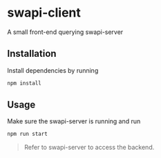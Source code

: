 # swapi-client
A small front-end querying swapi-server

## Installation

Install dependencies by running 
```sh
npm install
```

## Usage

Make sure the swapi-server is running and run 
```sh
npm run start
```

> Refer to swapi-server to access the backend.